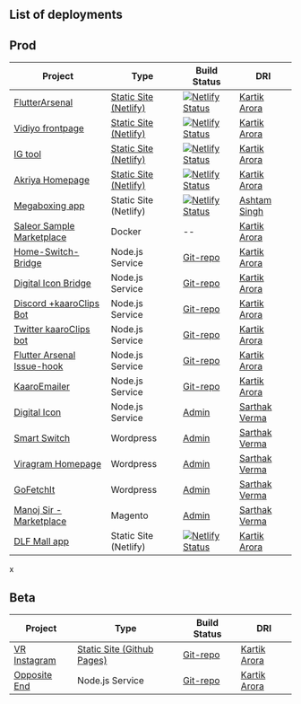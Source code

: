 ## List of deployments 


## Prod

| Project | Type | Build Status | DRI |
| -------- | ----- | ------------- | ------ |
| [FlutterArsenal](https://flutterarsenal.com/)| [Static Site (Netlify)](https://github.com/flutterarsenal/FlutterArsenal) | [![Netlify Status](https://api.netlify.com/api/v1/badges/f76ec8e6-bff9-4717-8446-226d701def0c/deploy-status)](https://app.netlify.com/sites/flutterarsenal/deploys)  | [Kartik Arora](http://kaaro.akriya.co.in/kaaro/) | 
| [Vidiyo frontpage](https://vidiyo.me) | [Static Site (Netlify)]((https://github.com/karx/vidiyo-frontpage)) | [![Netlify Status](https://api.netlify.com/api/v1/badges/8005492b-8de4-4599-810c-97f06e8f775e/deploy-status)](https://app.netlify.com/sites/vidiyo/deploys) | [Kartik Arora](http://kaaro.akriya.co.in/kaaro/) | 
| [IG tool](ig.viragram.me) | [Static Site (Netlify)]((https://github.com/karx/viragram-instagram)) | [![Netlify Status](https://api.netlify.com/api/v1/badges/5e39c371-de4d-4f24-bd8c-631252b79695/deploy-status)](https://app.netlify.com/sites/instagram-viragram/deploys) | [Kartik Arora](http://kaaro.akriya.co.in/kaaro/) | 
| [Akriya Homepage](https://akriya.co.in) | [Static Site (Netlify)](https://github.com/karx/homepage) | [![Netlify Status](https://api.netlify.com/api/v1/badges/9b3ce78c-cbd1-478e-87c4-279c52838044/deploy-status)](https://app.netlify.com/sites/akriya/deploys) | [Kartik Arora](http://kaaro.akriya.co.in/kaaro/) | 
| [Megaboxing app](https://github.com/karx/MegaBoxing) | Static Site (Netlify) | [![Netlify Status](https://api.netlify.com/api/v1/badges/42a64bd6-c16b-42c9-8d4a-ccc10e075800/deploy-status)](https://app.netlify.com/sites/megaboxing/deploys) | [Ashtam Singh](mailto:ashtam@artiosys.com) | 
| [Saleor Sample Marketplace](http://saleor.akriya.co.in:8000/en/) | Docker | -- | [Kartik Arora](http://kaaro.akriya.co.in/kaaro/) | 
| [Home-Switch-Bridge](https://github.com/karx/homeSwitch-bridge) | Node.js Service | [Git-repo](https://github.com/karx/homeSwitch-bridge) | [Kartik Arora](http://kaaro.akriya.co.in/kaaro/) | 
| [Digital Icon Bridge](https://github.com/karx/digital-icon-bridge) |  Node.js Service | [Git-repo](https://github.com/karx/digital-icon-bridge) | [Kartik Arora](http://kaaro.akriya.co.in/kaaro/) | 
| [Discord +kaaroClips Bot](https://discordapp.com/api/oauth2/authorize?client_id=593919604993294337&permissions=0&scope=bot) |  Node.js Service | [Git-repo](https://github.com/karx/discord-kClips) | [Kartik Arora](http://kaaro.akriya.co.in/kaaro/) | 
| [Twitter kaaroClips bot](https://twitter.com/ClipsKaaro) |  Node.js Service | [Git-repo](https://github.com/karx/twitter-kClips) | [Kartik Arora](http://kaaro.akriya.co.in/kaaro/) | 
| [Flutter Arsenal Issue-hook](https://github.com/karx/FlutterArsenal-issuehook) |  Node.js Service | [Git-repo](https://github.com/karx/FlutterArsenal-issuehook) | [Kartik Arora](http://kaaro.akriya.co.in/kaaro/) | 
| [KaaroEmailer](https://github.com/karx/kaaroEmailer) |  Node.js Service | [Git-repo](https://github.com/karx/kaaroEmailer) | [Kartik Arora](http://kaaro.akriya.co.in/kaaro/) | 
| [Digital Icon](https://di.akriya.co.in/) |  Node.js Service | [Admin](https://di.akriya.co.in/wp-admin) | [Sarthak Verma](mailto:hisarthakverma@gmail.com) | 
| [Smart Switch](https://abacusservices.in/) |  Wordpress | [Admin](https://abacusservices.in/wp-admin) | [Sarthak Verma](mailto:hisarthakverma@gmail.com) | 
| [Viragram Homepage](https://viragram.me/) |  Wordpress | [Admin](https://viragram.me/wp-admin/) | [Sarthak Verma](mailto:hisarthakverma@gmail.com) | 
| [GoFetchIt](https://akriya.co.in) |  Wordpress | [Admin](https://akriya.co.in) | [Sarthak Verma](mailto:hisarthakverma@gmail.com) | 
| [Manoj Sir - Marketplace](https://akriya.co.in) |  Magento | [Admin](https://akriya.co.in) | [Sarthak Verma](mailto:hisarthakverma@gmail.com) | 
| [DLF Mall app](https://github.com/karx/MegaBoxing/tree/prod/dlf) | Static Site (Netlify) | [![Netlify Status](https://api.netlify.com/api/v1/badges/6b595093-be15-43ff-8b8d-09965fec06a8/deploy-status)](https://app.netlify.com/sites/dlf-diwali/deploys) | [Kartik Arora](mailto:kartik@akriya.co.in) | 

x
## Beta

| Project | Type | Build Status | DRI |
| -------- | ----- | ------------- | ------ |
| [VR Instagram](https://kaaro.akriya.co.in/kaaroViewer)| [Static Site (Github Pages)](https://github.com/karx/kaaroViewer) | [Git-repo](https://github.com/karx/kaaroViewer) | [Kartik Arora](http://kaaro.akriya.co.in/kaaro/) | 
| [Opposite End](https://github.com/karx/opposite-entity/) |  Node.js Service | [Git-repo](https://github.com/karx/opposite-entity/) | [Kartik Arora](http://kaaro.akriya.co.in/kaaro/) | 




